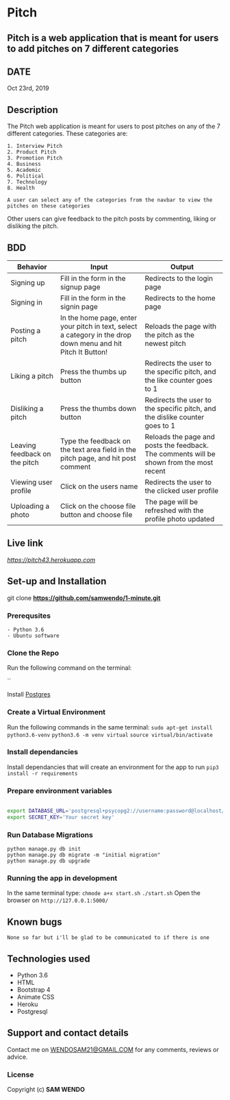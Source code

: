 # Pitch



## Pitch  is a web application that is meant for users to add pitches on 7 different categories

## DATE

Oct 23rd, 2019

## Description

The Pitch web application is meant for users to post pitches on any of the 7 different categories. These categories are:

    1. Interview Pitch
    2. Product Pitch
    3. Promotion Pitch
    4. Business
    5. Academic
    6. Political
    7. Technology
    8. Health

    A user can select any of the categories from the navbar to view the pitches on these categories

Other users can give feedback to the pitch posts by commenting, liking or disliking the pitch.

## BDD

| Behavior            | Input                         | Output                        | 
| ------------------- | ----------------------------- | ----------------------------- |
| Signing up | Fill in the form in the signup page | Redirects to the login page |
| Signing in | Fill in the form in the signin page | Redirects to the home page |
| Posting a pitch | In the home page, enter your pitch in text, select a category in the drop down menu and hit Pitch It Button! | Reloads the page with the pitch as the newest pitch |
| Liking a pitch | Press the thumbs up button | Redirects the user to the specific pitch, and the like counter goes to 1 |
| Disliking a pitch | Press the thumbs down button | Redirects the user to the specific pitch, and the dislike counter goes to 1 |
| Leaving feedback on the pitch | Type the feedback on the text area field in the pitch page, and hit post comment | Reloads the page and posts the feedback. The comments will be shown from the most recent |
| Viewing user profile | Click on the users name | Redirects the user to the clicked user profile |
| Uploading a photo | Click on the choose file button and choose file | The page will be refreshed with the profile photo updated |

## Live link

*https://pitch43.herokuapp.com*

## Set-up and Installation

 git clone **https://github.com/samwendo/1-minute.git**

### Prerequsites

    - Python 3.6
    - Ubuntu software

### Clone the Repo

Run the following command on the terminal:

``

Install [Postgres](https://www.postgresql.org/download/)

### Create a Virtual Environment

Run the following commands in the same terminal:
`sudo apt-get install python3.6-venv`
`python3.6 -m venv virtual`
`source virtual/bin/activate`

### Install dependancies

Install dependancies that will create an environment for the app to run
`pip3 install -r requirements`

### Prepare environment variables

```bash

export DATABASE_URL='postgresql+psycopg2://username:password@localhost/pitchit'
export SECRET_KEY='Your secret key'
```

### Run Database Migrations

```
python manage.py db init
python manage.py db migrate -m "initial migration"
python manage.py db upgrade
```

### Running the app in development

In the same terminal type:
`chmode a+x start.sh`
`./start.sh`
Open the browser on `http://127.0.0.1:5000/`

## Known bugs

```None so far but i'll be glad to be communicated to if there is one ```

## Technologies used
   
- Python 3.6
- HTML
- Bootstrap 4
- Animate CSS
- Heroku
- Postgresql

## Support and contact details

Contact me on WENDOSAM21@GMAIL.COM for any comments, reviews or advice.

### License

Copyright (c) **SAM WENDO**
